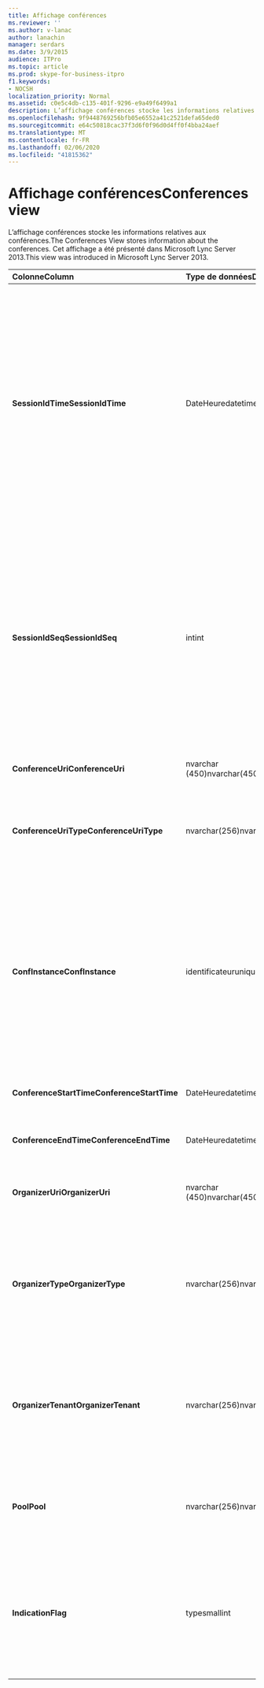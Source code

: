 ```yaml
---
title: Affichage conférences
ms.reviewer: ''
ms.author: v-lanac
author: lanachin
manager: serdars
ms.date: 3/9/2015
audience: ITPro
ms.topic: article
ms.prod: skype-for-business-itpro
f1.keywords:
- NOCSH
localization_priority: Normal
ms.assetid: c0e5c4db-c135-401f-9296-e9a49f6499a1
description: L’affichage conférences stocke les informations relatives aux conférences. Cet affichage a été présenté dans Microsoft Lync Server 2013.
ms.openlocfilehash: 9f9448769256bfb05e6552a41c2521defa65ded0
ms.sourcegitcommit: e64c50818cac37f3d6f0f96d0d4ff0f4bba24aef
ms.translationtype: MT
ms.contentlocale: fr-FR
ms.lasthandoff: 02/06/2020
ms.locfileid: "41815362"
---
```

# <a name="conferences-view"></a><span data-ttu-id="3ba17-104">Affichage conférences</span><span class="sxs-lookup"><span data-stu-id="3ba17-104">Conferences view</span></span>
 
<span data-ttu-id="3ba17-105">L’affichage conférences stocke les informations relatives aux conférences.</span><span class="sxs-lookup"><span data-stu-id="3ba17-105">The Conferences View stores information about the conferences.</span></span> <span data-ttu-id="3ba17-106">Cet affichage a été présenté dans Microsoft Lync Server 2013.</span><span class="sxs-lookup"><span data-stu-id="3ba17-106">This view was introduced in Microsoft Lync Server 2013.</span></span>
  
|<span data-ttu-id="3ba17-107">**Colonne**</span><span class="sxs-lookup"><span data-stu-id="3ba17-107">**Column**</span></span>|<span data-ttu-id="3ba17-108">**Type de données**</span><span class="sxs-lookup"><span data-stu-id="3ba17-108">**Data Type**</span></span>|<span data-ttu-id="3ba17-109">**Détails**</span><span class="sxs-lookup"><span data-stu-id="3ba17-109">**Details**</span></span>|
|:-----|:-----|:-----|
|<span data-ttu-id="3ba17-110">**SessionIdTime**</span><span class="sxs-lookup"><span data-stu-id="3ba17-110">**SessionIdTime**</span></span> <br/> |<span data-ttu-id="3ba17-111">DateHeure</span><span class="sxs-lookup"><span data-stu-id="3ba17-111">datetime</span></span>  <br/> |<span data-ttu-id="3ba17-112">Durée de la demande de session.</span><span class="sxs-lookup"><span data-stu-id="3ba17-112">Time of session request.</span></span> <span data-ttu-id="3ba17-113">Utilisé conjointement avec SessionIdSeq pour identifier une session de manière unique.</span><span class="sxs-lookup"><span data-stu-id="3ba17-113">Used in conjunction with SessionIdSeq to uniquely identify a session.</span></span> <span data-ttu-id="3ba17-114">Pour plus d’informations, voir le [tableau des boîtes de dialogue dans Skype entreprise Server 2015](dialogs.md) .</span><span class="sxs-lookup"><span data-stu-id="3ba17-114">See the [Dialogs table in Skype for Business Server 2015](dialogs.md) for more information.</span></span> <br/> |
|<span data-ttu-id="3ba17-115">**SessionIdSeq**</span><span class="sxs-lookup"><span data-stu-id="3ba17-115">**SessionIdSeq**</span></span> <br/> |<span data-ttu-id="3ba17-116">int</span><span class="sxs-lookup"><span data-stu-id="3ba17-116">int</span></span>  <br/> |<span data-ttu-id="3ba17-117">IDENTIFIant de la session.</span><span class="sxs-lookup"><span data-stu-id="3ba17-117">ID number to identify the session.</span></span> <span data-ttu-id="3ba17-118">Utilisé conjointement avec SessionIdTime pour identifier une session de manière unique.</span><span class="sxs-lookup"><span data-stu-id="3ba17-118">Used in conjunction with SessionIdTime to uniquely identify a session.</span></span> <span data-ttu-id="3ba17-119">Pour plus d’informations, voir le [tableau des boîtes de dialogue dans Skype entreprise Server 2015](dialogs.md) .</span><span class="sxs-lookup"><span data-stu-id="3ba17-119">See the [Dialogs table in Skype for Business Server 2015](dialogs.md) for more information.</span></span> <br/> |
|<span data-ttu-id="3ba17-120">**ConferenceUri**</span><span class="sxs-lookup"><span data-stu-id="3ba17-120">**ConferenceUri**</span></span> <br/> |<span data-ttu-id="3ba17-121">nvarchar (450)</span><span class="sxs-lookup"><span data-stu-id="3ba17-121">nvarchar(450)</span></span>  <br/> |<span data-ttu-id="3ba17-122">URI de la Conférence.</span><span class="sxs-lookup"><span data-stu-id="3ba17-122">URI for the conference.</span></span>  <br/> |
|<span data-ttu-id="3ba17-123">**ConferenceUriType**</span><span class="sxs-lookup"><span data-stu-id="3ba17-123">**ConferenceUriType**</span></span> <br/> |<span data-ttu-id="3ba17-124">nvarchar(256)</span><span class="sxs-lookup"><span data-stu-id="3ba17-124">nvarchar(256)</span></span>  <br/> |<span data-ttu-id="3ba17-125">Type de l’URI de la Conférence.</span><span class="sxs-lookup"><span data-stu-id="3ba17-125">Type of the conference URI.</span></span> <span data-ttu-id="3ba17-126">Pour plus d’informations, voir la [table UriTypes](uritypes.md) .</span><span class="sxs-lookup"><span data-stu-id="3ba17-126">See the [UriTypes table](uritypes.md) for more information.</span></span> <br/> |
|<span data-ttu-id="3ba17-127">**ConfInstance**</span><span class="sxs-lookup"><span data-stu-id="3ba17-127">**ConfInstance**</span></span> <br/> |<span data-ttu-id="3ba17-128">identificateur</span><span class="sxs-lookup"><span data-stu-id="3ba17-128">uniqueidentifier</span></span>  <br/> |<span data-ttu-id="3ba17-129">Utilisé pour les conférences récurrentes.</span><span class="sxs-lookup"><span data-stu-id="3ba17-129">Used for recurring conferences.</span></span> <span data-ttu-id="3ba17-130">Chaque instance d’une conférence périodique a le même ConferenceUri qu’une autre ConfInstance.</span><span class="sxs-lookup"><span data-stu-id="3ba17-130">Each instance of a recurring conference has the same ConferenceUri but a different ConfInstance.</span></span>  <br/> |
|<span data-ttu-id="3ba17-131">**ConferenceStartTime**</span><span class="sxs-lookup"><span data-stu-id="3ba17-131">**ConferenceStartTime**</span></span> <br/> |<span data-ttu-id="3ba17-132">DateHeure</span><span class="sxs-lookup"><span data-stu-id="3ba17-132">datetime</span></span>  <br/> |<span data-ttu-id="3ba17-133">Heure de début de la Conférence.</span><span class="sxs-lookup"><span data-stu-id="3ba17-133">Starting time for the conference.</span></span>  <br/> |
|<span data-ttu-id="3ba17-134">**ConferenceEndTime**</span><span class="sxs-lookup"><span data-stu-id="3ba17-134">**ConferenceEndTime**</span></span> <br/> |<span data-ttu-id="3ba17-135">DateHeure</span><span class="sxs-lookup"><span data-stu-id="3ba17-135">datetime</span></span>  <br/> |<span data-ttu-id="3ba17-136">Heure de fin de la Conférence.</span><span class="sxs-lookup"><span data-stu-id="3ba17-136">Ending time for the conference.</span></span>  <br/> |
|<span data-ttu-id="3ba17-137">**OrganizerUri**</span><span class="sxs-lookup"><span data-stu-id="3ba17-137">**OrganizerUri**</span></span> <br/> |<span data-ttu-id="3ba17-138">nvarchar (450)</span><span class="sxs-lookup"><span data-stu-id="3ba17-138">nvarchar(450)</span></span>  <br/> |<span data-ttu-id="3ba17-139">URI de l’utilisateur qui a organisé la Conférence.</span><span class="sxs-lookup"><span data-stu-id="3ba17-139">URI of the user who organized the conference.</span></span>  <br/> |
|<span data-ttu-id="3ba17-140">**OrganizerType**</span><span class="sxs-lookup"><span data-stu-id="3ba17-140">**OrganizerType**</span></span> <br/> |<span data-ttu-id="3ba17-141">nvarchar(256)</span><span class="sxs-lookup"><span data-stu-id="3ba17-141">nvarchar(256)</span></span>  <br/> |<span data-ttu-id="3ba17-142">Type d’URI de l’utilisateur qui a organisé la Conférence.</span><span class="sxs-lookup"><span data-stu-id="3ba17-142">Type of URI of the user who organized the conference.</span></span> <span data-ttu-id="3ba17-143">Pour plus d’informations, voir la [table UriTypes](uritypes.md) .</span><span class="sxs-lookup"><span data-stu-id="3ba17-143">See the [UriTypes table](uritypes.md) for more information.</span></span> <br/> |
|<span data-ttu-id="3ba17-144">**OrganizerTenant**</span><span class="sxs-lookup"><span data-stu-id="3ba17-144">**OrganizerTenant**</span></span> <br/> |<span data-ttu-id="3ba17-145">nvarchar(256)</span><span class="sxs-lookup"><span data-stu-id="3ba17-145">nvarchar(256)</span></span>  <br/> |<span data-ttu-id="3ba17-146">Client de l’utilisateur qui a organisé la Conférence.</span><span class="sxs-lookup"><span data-stu-id="3ba17-146">Tenant of the user who organized the conference.</span></span> <span data-ttu-id="3ba17-147">Pour plus d’informations, voir la [table locataires](tenants.md) .</span><span class="sxs-lookup"><span data-stu-id="3ba17-147">See the [Tenants table](tenants.md) for more information.</span></span> <br/> |
|<span data-ttu-id="3ba17-148">**Pool**</span><span class="sxs-lookup"><span data-stu-id="3ba17-148">**Pool**</span></span> <br/> |<span data-ttu-id="3ba17-149">nvarchar(256)</span><span class="sxs-lookup"><span data-stu-id="3ba17-149">nvarchar(256)</span></span>  <br/> |<span data-ttu-id="3ba17-150">Nom de domaine complet du pool ayant hébergé la Conférence.</span><span class="sxs-lookup"><span data-stu-id="3ba17-150">Fully qualified domain name of the pool that hosted the conference.</span></span>  <br/> |
|<span data-ttu-id="3ba17-151">**Indication**</span><span class="sxs-lookup"><span data-stu-id="3ba17-151">**Flag**</span></span> <br/> |<span data-ttu-id="3ba17-152">type</span><span class="sxs-lookup"><span data-stu-id="3ba17-152">smallint</span></span>  <br/> |<span data-ttu-id="3ba17-153">Masque binaire qui contient les attributs de la Conférence.</span><span class="sxs-lookup"><span data-stu-id="3ba17-153">Bit mask that contains Conference Attributes.</span></span> <span data-ttu-id="3ba17-154">Valeurs possibles :</span><span class="sxs-lookup"><span data-stu-id="3ba17-154">Possible values are:</span></span>  <br/> <span data-ttu-id="3ba17-155">0X01-transaction synthétique</span><span class="sxs-lookup"><span data-stu-id="3ba17-155">0X01 - Synthetic Transaction</span></span>  <br/> |
   

